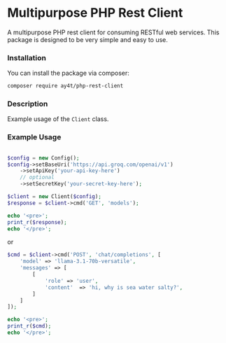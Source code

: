 Multipurpose PHP Rest Client
=============================

A multipurpose PHP rest client for consuming RESTful web services. This package is designed to be very simple and easy to use.

### Installation

You can install the package via composer:

```bash
composer require ay4t/php-rest-client
```

### Description
Example usage of the `Client` class.

### Example Usage

```php

$config = new Config();
$config->setBaseUri('https://api.groq.com/openai/v1')
    ->setApiKey('your-api-key-here')
    // optional
    ->setSecretKey('your-secret-key-here');

$client = new Client($config);
$response = $client->cmd('GET', 'models');

echo '<pre>';
print_r($response);
echo '</pre>';
```

or

```php
$cmd = $client->cmd('POST', 'chat/completions', [
    'model' => 'llama-3.1-70b-versatile',
    'messages' => [
        [
            'role' => 'user',
            'content'  => 'hi, why is sea water salty?',
        ]
    ]
]);

echo '<pre>';
print_r($cmd);
echo '</pre>';
```
